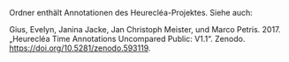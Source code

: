 Ordner enthält Annotationen des Heurecléa-Projektes. Siehe auch:

Gius, Evelyn, Janina Jacke, Jan Christoph Meister, und Marco Petris. 2017. „Heurecléa Time Annotations Uncompared Public: V1.1“. Zenodo. https://doi.org/10.5281/zenodo.593119.

